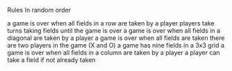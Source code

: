 Rules
In random order

a game is over when all fields in a row are taken by a player
players take turns taking fields until the game is over
a game is over when all fields in a diagonal are taken by a player
a game is over when all fields are taken
there are two players in the game (X and O)
a game has nine fields in a 3x3 grid
a game is over when all fields in a column are taken by a player
a player can take a field if not already taken